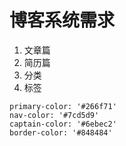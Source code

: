 # 博客系统需求

1. 文章篇
2. 简历篇
3. 分类
4. 标签


``` less
primary-color: '#266f71'
nav-color: '#7cd5d9'
captain-color: '#6ebec2'
border-color: '#848484'
```